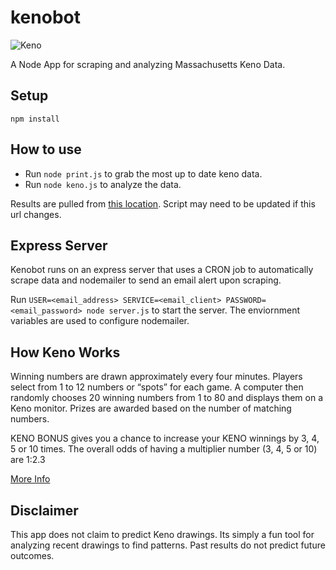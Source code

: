 # kenobot

![Keno](https://cf.geekdo-images.com/images/pic419804.jpg)

A Node App for scraping and analyzing Massachusetts Keno Data.

## Setup
`npm install`

## How to use
- Run `node print.js` to grab the most up to date keno data.
- Run `node keno.js` to analyze the data.

Results are pulled from [this location](http://www.masslottery.com/data/json/search/dailygames/todays/15.json). Script may need to be updated if this url changes.

## Express Server
Kenobot runs on an express server that uses a CRON job to automatically scrape data and nodemailer to send an email alert upon scraping. 

Run `USER=<email_address> SERVICE=<email_client> PASSWORD=<email_password> node server.js` to start the server. The enviornment variables are used to configure nodemailer. 

## How Keno Works

Winning numbers are drawn approximately every four minutes. Players select from 1 to 12 numbers or “spots” for each game. A computer then randomly chooses 20 winning numbers from 1 to 80 and displays them on a Keno monitor. Prizes are awarded based on the number of matching numbers.

KENO BONUS gives you a chance to increase your KENO winnings by 3, 4, 5 or 10 times. The overall odds of having a multiplier number (3, 4, 5 or 10) are 1:2.3

[More Info](http://www.masslottery.com/games/keno.html)

## Disclaimer

This app does not claim to predict Keno drawings. Its simply a fun tool for analyzing recent drawings to find patterns. Past results do not predict future outcomes.